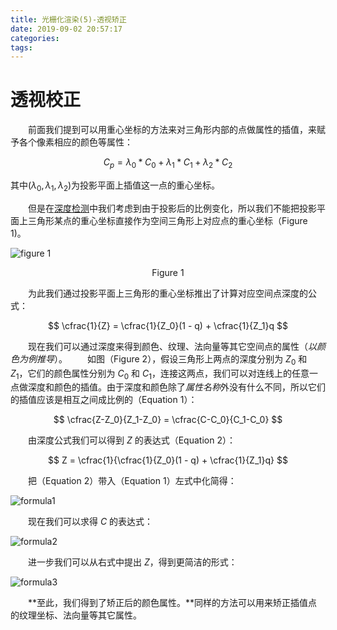 ```yaml
---
title: 光栅化渲染(5)-透视矫正
date: 2019-09-02 20:57:17
categories:
tags:
---
```


# 透视校正
　　前面我们提到可以用重心坐标的方法来对三角形内部的点做属性的插值，来赋予各个像素相应的颜色等属性：

$$
C_p = \lambda_0 * C_0 + \lambda_1 * C_1 + \lambda_2 * C_2
$$

其中$(\lambda_0, \lambda_1, \lambda_2)$为投影平面上插值这一点的重心坐标。

　　但是在[深度检测](https://ain-crad.github.io/2019/08/27/%E5%85%89%E6%A0%85%E5%8C%96%E6%B8%B2%E6%9F%93-4-%E6%B7%B1%E5%BA%A6%E6%A3%80%E6%B5%8B/#more)中我们考虑到由于投影后的比例变化，所以我们不能把投影平面上三角形某点的重心坐标直接作为空间三角形上对应点的重心坐标（Figure 1)。

![figure 1](/figure1.png)
<center>Figure 1</center>

　　为此我们通过投影平面上三角形的重心坐标推出了计算对应空间点深度的公式：

$$
\cfrac{1}{Z} = \cfrac{1}{Z_0}(1 - q) + \cfrac{1}{Z_1}q
$$

　　现在我们可以通过深度来得到颜色、纹理、法向量等其它空间点的属性（*以颜色为例推导*）。
　　如图（Figure 2），假设三角形上两点的深度分别为 $Z_0$ 和 $Z_1$，它们的颜色属性分别为 $C_0$ 和 $C_1$，连接这两点，我们可以对连线上的任意一点做深度和颜色的插值。由于深度和颜色除了*属性名称*外没有什么不同，所以它们的插值应该是相互之间成比例的（Equation 1）：

$$
\cfrac{Z-Z_0}{Z_1-Z_0} = \cfrac{C-C_0}{C_1-C_0}
$$

　　由深度公式我们可以得到 $Z$ 的表达式（Equation 2）：

$$
Z = \cfrac{1}{\cfrac{1}{Z_0}(1 - q) + \cfrac{1}{Z_1}q}
$$

　　把（Equation 2）带入（Equation 1）左式中化简得：

![formula1](/formula1.png)

　　现在我们可以求得 $C$ 的表达式：

![formula2](/formula2.png)

　　进一步我们可以从右式中提出 $Z$，得到更简洁的形式：

![formula3](/formula3.png)

　　**至此，我们得到了矫正后的颜色属性。**同样的方法可以用来矫正插值点的纹理坐标、法向量等其它属性。
